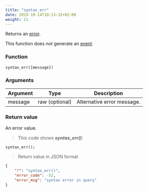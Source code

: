 ```yaml
---
title: "syntax_err"
date: 2019-10-14T10:13:32+02:00
weight: 11
---
```


Returns an [error](../../data-types/error-type).

This function does *not* generate an [event](../../events).

### Function
`syntax_err([message])`

### Arguments
Argument | Type | Description
-------- | ---- | -----------
message | raw (optional) | Alternative error message.

### Return value
An error value.

> This code shows ***syntax_err()***:

```
syntax_err();
```

> Return value in JSON format

```json
{
    "!": "syntax_err()",
    "error_code": -52,
    "error_msg": "syntax error in query"
}
```
